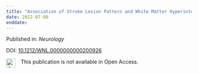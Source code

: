 ```yaml
---
title: "Association of Stroke Lesion Pattern and White Matter Hyperintensity Burden With Stroke Severity and Outcome."
date: 2022-07-09
enddate:
---
```


Published in: *Neurology*

DOI: [10.1212/WNL.0000000000200926](https://doi.org/10.1212/WNL.0000000000200926)

<img src="https://upload.wikimedia.org/wikipedia/commons/thumb/0/0e/Closed_Access_logo_transparent.svg/1200px-Closed_Access_logo_transparent.svg.png" alt="drawing" width="25" align="left"/> &nbsp;&nbsp;&nbsp;This publication is not available in Open Access.


